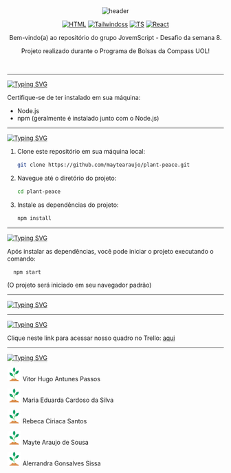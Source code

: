 
<p align="center">

<img src="https://camo.githubusercontent.com/82291b0fe831bfc6781e07fc5090cbd0a8b912bb8b8d4fec0696c881834f81ac/68747470733a2f2f70726f626f742e6d656469612f394575424971676170492e676966" width="100%" height="2">

</p>
<div align="center">
  
![header](https://capsule-render.vercel.app/api?type=waving&height=250&color=51744d&text=🪴PLANT+PEACE🪴&textBg=false&reversal=false&fontColor=ffffff
)

</div>

<div align="center">

  [![HTML](https://img.shields.io/badge/Feito%20com-HTML-51744d)](#) 
  [![Tailwindcss](https://img.shields.io/badge/Feito%20com-TailwindCSS-51744d)](#) 
  [![TS](https://img.shields.io/badge/Feito%20com-TypeScript-51744d)](#) 
  [![React](https://img.shields.io/badge/Feito%20com-React-51744d)](#) 
  
</div>
<p align="center">Bem-vindo(a) ao repositório do grupo JovemScript - Desafio da semana 8.</p>
<p align="center">Projeto realizado durante o Programa de Bolsas da Compass UOL!</p> 

<br>

---

[![Typing SVG](https://readme-typing-svg.herokuapp.com?font=Fira+Code&duration=3000&pause=500&color=78AC72&random=false&width=435&lines=Pré-requisitos)](https://git.io/typing-svg)

Certifique-se de ter instalado em sua máquina:
- Node.js
- npm (geralmente é instalado junto com o Node.js)
  
---

[![Typing SVG](https://readme-typing-svg.herokuapp.com?font=Fira+Code&duration=3000&pause=500&color=78AC72&random=false&width=435&lines=Instalação)](https://git.io/typing-svg)
1. Clone este repositório em sua máquina local:

     ```bash
     git clone https://github.com/maytearaujo/plant-peace.git
     ```
2. Navegue até o diretório do projeto:

    ```bash
    cd plant-peace
    ```
3. Instale as dependências do projeto:
   
    ```bash
    npm install
      ```

---

[![Typing SVG](https://readme-typing-svg.herokuapp.com?font=Fira+Code&duration=3000&pause=500&color=78AC72&random=false&width=435&lines=Como+executar+o+projeto)](https://git.io/typing-svg)

  Após instalar as dependências, você pode iniciar o projeto executando o comando:
  
      npm start
      
  (O projeto será iniciado em seu navegador padrão)
  
---
[![Typing SVG](https://readme-typing-svg.herokuapp.com?font=Fira+Code&duration=3000&pause=500&color=78AC72&random=false&width=435&lines=Visualização)](https://git.io/typing-svg)

---
[![Typing SVG](https://readme-typing-svg.herokuapp.com?font=Fira+Code&duration=3000&pause=500&color=78AC72&random=false&width=435&lines=Link+do+o+trello)](https://git.io/typing-svg)

Clique neste link para acessar nosso quadro no Trello:
[aqui](https://trello.com/b/pzxQKcWP/desafio-2)

---
[![Typing SVG](https://readme-typing-svg.herokuapp.com?font=Fira+Code&duration=3000&pause=500&color=78AC72&random=false&width=435&lines=Time+JovemScript)](https://git.io/typing-svg)

<p><img src="./src/assets/favicon.png"> Vitor Hugo Antunes Passos</p>
<p><img src="./src/assets/favicon.png"> Maria Eduarda Cardoso da Silva</p>
<p><img src="./src/assets/favicon.png"> Rebeca Ciriaca Santos</p>
<p><img src="./src/assets/favicon.png"> Mayte Araujo de Sousa</p>
<p><img src="./src/assets/favicon.png"> Alerrandra Gonsalves Sissa</p>

<p align="center">
  
<img src="https://camo.githubusercontent.com/82291b0fe831bfc6781e07fc5090cbd0a8b912bb8b8d4fec0696c881834f81ac/68747470733a2f2f70726f626f742e6d656469612f394575424971676170492e676966" width="100%" height="2">
</p>
